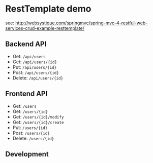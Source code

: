 # RestTemplate demo

see: http://websystique.com/springmvc/spring-mvc-4-restful-web-services-crud-example-resttemplate/

## Backend API

- Get: `/api/users`
- Get: `/api/users/{id}`
- Put: `/api/users/{id}`
- Post: `/api/users/{id}`
- Delete: `/api/users/{id}`

## Frontend API

- Get: `/users`
- Get: `/users/{id}`
- Get: `/users/{id}/modify`
- Get: `/users/{id}/create`
- Put: `/users/{id}`
- Post: `/users/{id}`
- Delete: `/users/{id}`

## Development
